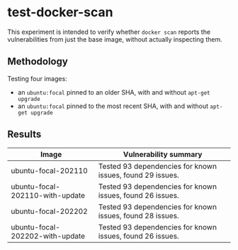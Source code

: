 # test-docker-scan

This experiment is intended to verify whether `docker scan` reports the vulnerabilities from just the base image, without actually inspecting them.

## Methodology

Testing four images:

- an `ubuntu:focal` pinned to an older SHA, with and without `apt-get upgrade`
- an `ubuntu:focal` pinned to the most recent SHA, with and without `apt-get upgrade`

## Results

| Image                           | Vulnerability summary                                     |
|---------------------------------|-----------------------------------------------------------|
| ubuntu-focal-202110             | Tested 93 dependencies for known issues, found 29 issues. |
| ubuntu-focal-202110-with-update | Tested 93 dependencies for known issues, found 26 issues. | 
| ubuntu-focal-202202             | Tested 93 dependencies for known issues, found 28 issues. |
| ubuntu-focal-202202-with-update | Tested 93 dependencies for known issues, found 26 issues. |
